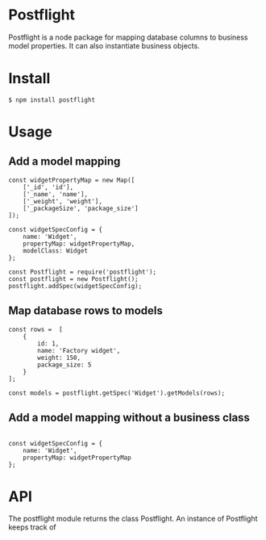 # Postflight

Postflight is a node package for mapping database columns to business model properties. It can also instantiate business objects. 

# Install

```
$ npm install postflight
```

# Usage

## Add a model mapping
```
const widgetPropertyMap = new Map([
    ['_id', 'id'],
    ['_name', 'name'],
    ['_weight', 'weight'],
    ['_packageSize', 'package_size']
]);

const widgetSpecConfig = {
    name: 'Widget',
    propertyMap: widgetPropertyMap,
    modelClass: Widget
};

const Postflight = require('postflight');
const postflight = new Postflight();
postflight.addSpec(widgetSpecConfig);
```

## Map database rows to models

```
const rows =  [
    {
        id: 1,
        name: 'Factory widget',
        weight: 150,
        package_size: 5
    }
];

const models = postflight.getSpec('Widget').getModels(rows);

```

## Add a model mapping without a business class

```

const widgetSpecConfig = {
    name: 'Widget',
    propertyMap: widgetPropertyMap
};

```

# API

The postflight module returns the class Postflight. An instance of Postflight keeps track of 
